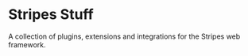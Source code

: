 # Stripes Stuff

A collection of plugins, extensions and integrations for the Stripes web framework.
